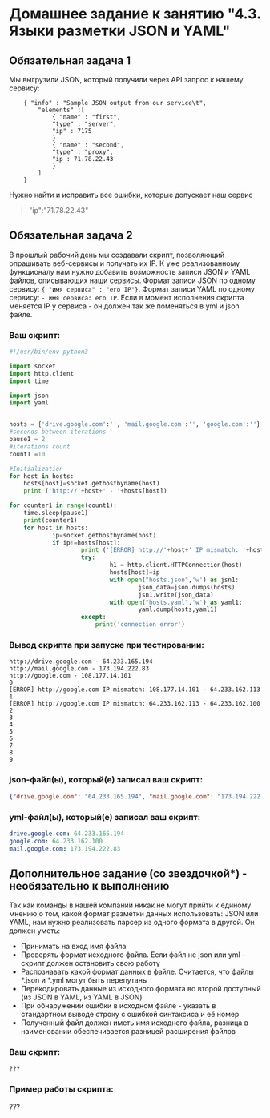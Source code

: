# Домашнее задание к занятию "4.3. Языки разметки JSON и YAML"


## Обязательная задача 1
Мы выгрузили JSON, который получили через API запрос к нашему сервису:
```
    { "info" : "Sample JSON output from our service\t",
        "elements" :[
            { "name" : "first",
            "type" : "server",
            "ip" : 7175 
            }
            { "name" : "second",
            "type" : "proxy",
            "ip : 71.78.22.43
            }
        ]
    }
```
  Нужно найти и исправить все ошибки, которые допускает наш сервис
> "ip":"71.78.22.43"

## Обязательная задача 2
В прошлый рабочий день мы создавали скрипт, позволяющий опрашивать веб-сервисы и получать их IP. К уже реализованному функционалу нам нужно добавить возможность записи JSON и YAML файлов, описывающих наши сервисы. Формат записи JSON по одному сервису: `{ "имя сервиса" : "его IP"}`. Формат записи YAML по одному сервису: `- имя сервиса: его IP`. Если в момент исполнения скрипта меняется IP у сервиса - он должен так же поменяться в yml и json файле.

### Ваш скрипт:
```python
#!/usr/bin/env python3

import socket
import http.client
import time

import json
import yaml


hosts = {'drive.google.com':'', 'mail.google.com':'', 'google.com':''}
#seconds between iterations
pause1 = 2
#iterations count
count1 =10

#Initialization
for host in hosts:
    hosts[host]=socket.gethostbyname(host)
    print ('http://'+host+' - '+hosts[host])

for counter1 in range(count1):
    time.sleep(pause1)
    print(counter1)
    for host in hosts:
            ip=socket.gethostbyname(host)
            if ip!=hosts[host]:
                    print ('[ERROR] http://'+host+' IP mismatch: '+hosts[host]+' - '+ip)
                    try:
                            h1 = http.client.HTTPConnection(host)
                            hosts[host]=ip
                            with open("hosts.json",'w') as jsn1:
                                    json_data=json.dumps(hosts)
                                    jsn1.write(json_data)
                            with open("hosts.yaml",'w') as yaml1:
                                    yaml.dump(hosts,yaml1)
                    except:
                        print('connection error')

```

### Вывод скрипта при запуске при тестировании:
```
http://drive.google.com - 64.233.165.194
http://mail.google.com - 173.194.222.83
http://google.com - 108.177.14.101
0
[ERROR] http://google.com IP mismatch: 108.177.14.101 - 64.233.162.113
1
[ERROR] http://google.com IP mismatch: 64.233.162.113 - 64.233.162.100
2
3
4
5
6
7
8
9
```

### json-файл(ы), который(е) записал ваш скрипт:
```json
{"drive.google.com": "64.233.165.194", "mail.google.com": "173.194.222.83", "google.com": "64.233.162.100"}
```

### yml-файл(ы), который(е) записал ваш скрипт:
```yaml
drive.google.com: 64.233.165.194
google.com: 64.233.162.100
mail.google.com: 173.194.222.83
```

## Дополнительное задание (со звездочкой*) - необязательно к выполнению

Так как команды в нашей компании никак не могут прийти к единому мнению о том, какой формат разметки данных использовать: JSON или YAML, нам нужно реализовать парсер из одного формата в другой. Он должен уметь:
   * Принимать на вход имя файла
   * Проверять формат исходного файла. Если файл не json или yml - скрипт должен остановить свою работу
   * Распознавать какой формат данных в файле. Считается, что файлы *.json и *.yml могут быть перепутаны
   * Перекодировать данные из исходного формата во второй доступный (из JSON в YAML, из YAML в JSON)
   * При обнаружении ошибки в исходном файле - указать в стандартном выводе строку с ошибкой синтаксиса и её номер
   * Полученный файл должен иметь имя исходного файла, разница в наименовании обеспечивается разницей расширения файлов

### Ваш скрипт:
```python
???
```

### Пример работы скрипта:
???

